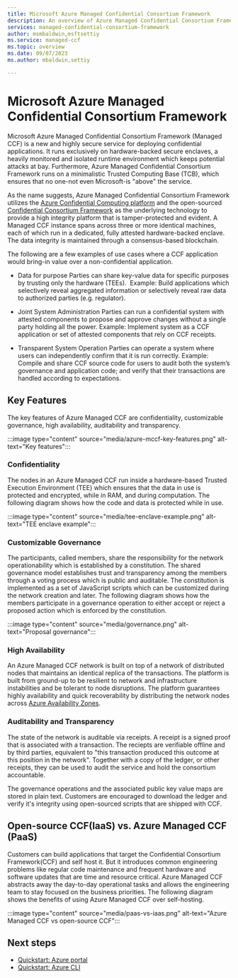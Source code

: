 ```yaml
---
title: Microsoft Azure Managed Confidential Consortium Framework
description: An overview of Azure Managed Confidential Consortium Framework, a highly secure service for deploying confidential application.
services: managed-confidential-consortium-framework
author: msmbaldwin,msftsettiy
ms.service: managed-ccf
ms.topic: overview
ms.date: 09/07/2023
ms.author: mbaldwin,settiy

---
```

# Microsoft Azure Managed Confidential Consortium Framework

Microsoft Azure Managed Confidential Consortium Framework (Managed CCF) is a new and highly secure service for deploying confidential applications. It runs exclusively on hardware-backed secure enclaves, a heavily monitored and isolated runtime environment which keeps potential attacks at bay. Furthermore, Azure Managed Confidential Consortium Framework runs on a minimalistic Trusted Computing Base (TCB), which ensures that no one⁠-not even Microsoft⁠-is "above" the service.

As the name suggests, Azure Managed Confidential Consortium Framework utilizes the [Azure Confidential Computing platform](../confidential-computing/index.yml) and the open-sourced [Confidential Consortium Framework](https://ccf.dev) as the underlying technology to provide a high integrity platform that is tamper-protected and evident. A Managed CCF instance spans across three or more identical machines, each of which run in a dedicated, fully attested hardware-backed enclave. The data integrity is maintained through a consensus-based blockchain.

The following are a few examples of use cases where a CCF application would bring-in value over a non-confidential application.

- Data for purpose
Parties can share key-value data for specific purposes by trusting only the hardware (TEEs). ​
Example: Build applications which selectively reveal aggregated information or selectively reveal raw data to authorized parties (e.g. regulator).​​

- Joint System Administration
Parties can run a confidential system with attested components to propose and approve changes without a single party holding all the power.
Example: Implement system as a CCF application or set of attested components that rely on CCF receipts.

- Transparent System Operation
Parties can operate a system where users can independently confirm that it is run correctly.​​
Example: Compile and share CCF source code for users to audit both the system’s governance and application code; and verify that their transactions are handled according to expectations.​

## Key Features

The key features of Azure Managed CCF are confidentiality, customizable governance, high availability, auditability and transparency.

:::image type="content" source="media/azure-mccf-key-features.png" alt-text="Key features":::

### Confidentiality

The nodes in an Azure Managed CCF run inside a hardware-based Trusted Execution Environment (TEE) which ensures that the data in use is protected and encrypted, while in RAM, and during computation. The following diagram shows how the code and data is protected while in use.

:::image type="content" source="media/tee-enclave-example.png" alt-text="TEE enclave example":::

### Customizable Governance

The participants, called members, share the responsibility for the network operationability which is established by a constitution. The shared governance model establishes trust and transparency among the members through a voting process which is public and auditable. The constitution is implemented as a set of JavaScript scripts which can be customized during the network creation and later. The following diagram shows how the members participate in a governance operation to either accept or reject a proposed action which is enforced by the constitution.

:::image type="content" source="media/governance.png" alt-text="Proposal governance":::

### High Availability

An Azure Managed CCF network is built on top of a network of distributed nodes that maintains an identical replica of the transactions. The platform is built from ground-up to be resilient to network and infrastructure instabilities and be tolerant to node disruptions. The platform guarantees highly availability and quick recoverability by distributing the network nodes across [Azure Availability Zones](https://learn.microsoft.com/en-us/azure/reliability/availability-zones-overview#availability-zones).

### Auditability and Transparency

The state of the network is auditable via receipts. A receipt is a signed proof that is associated with a transaction. The reciepts are verifiable offline and by third parties, equivalent to "this transaction produced this outcome at this position in the network". Together with a copy of the ledger, or other receipts, they can be used to audit the service and hold the consortium accountable. 

The governance operations and the associated public key value maps are stored in plain text. Customers are encouraged to download the ledger and verify it's integrity using open-sourced scripts that are shipped with CCF.

## Open-source CCF(IaaS) vs. Azure Managed CCF (PaaS)

Customers can build applications that target the Confidential Consortium Framework(CCF) and self host it. But it introduces common engineering problems like regular code maintenance and frequent hardware and software updates that are time and resource critical. Azure Managed CCF abstracts away the day-to-day operational tasks and allows the engineering team to stay focused on the business priorities. The following diagram shows the benefits of using Azure Managed CCF over self-hosting.

:::image type="content" source="media/paas-vs-iaas.png" alt-text="Azure Managed CCF vs open-source CCF":::

## Next steps

- [Quickstart: Azure portal](quickstart-portal.md)
- [Quickstart: Azure CLI](quickstart-python.md)
